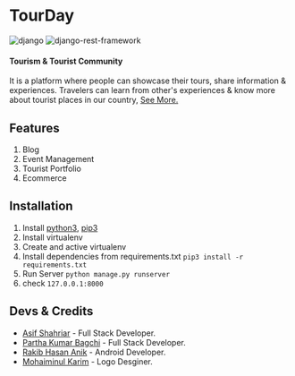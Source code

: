 # TourDay

![django](https://img.shields.io/github/pipenv/locked/dependency-version/asifo1/TourDay/django) ![django-rest-framework](https://img.shields.io/github/pipenv/locked/dependency-version/asifo1/TourDay/djangorestframework)

#### Tourism & Tourist Community

It is a platform where people can showcase their tours, share information & experiences. Travelers can learn from other's experiences & know more about tourist places in our country, [See More.](https://sites.google.com/view/touristcommunity/tourday)

## Features

1. Blog
2. Event Management
3. Tourist Portfolio
4. Ecommerce

## Installation

1. Install [python3](https://www.python.org/downloads/), [pip3](https://pip.pypa.io/en/stable/installing/)
2. Install virtualenv
3. Create and active virtualenv
4. Install dependencies from requirements.txt `pip3 install -r requirements.txt`
5. Run Server `python manage.py runserver`
6. check `127.0.0.1:8000`

## Devs & Credits

- [Asif Shahriar](https://asifo1.github.io) - Full Stack Developer.
- [Partha Kumar Bagchi](https://github.com/pkbagchi) - Full Stack Developer.
- [Rakib Hasan Anik](https://github.com/anik-rakib) - Android Developer.
- [Mohaiminul Karim](https://dribbble.com/MkAkash) - Logo Desginer.

